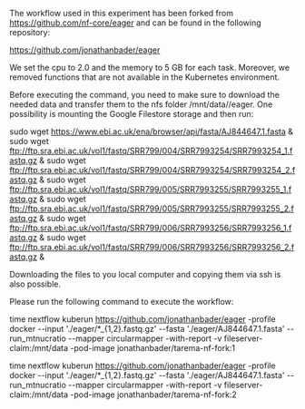 The workflow used in this experiment has been forked from https://github.com/nf-core/eager and can be found in the following repository:

https://github.com/jonathanbader/eager

We set the cpu to 2.0 and the memory to 5 GB for each task. Moreover, we removed functions that are not available in the Kubernetes environment. 

Before executing the command, you need to make sure to download the needed data and transfer them to the nfs folder /mnt/data/<yourName>/eager.
One possibility is mounting the Google Filestore storage and then run:

sudo wget https://www.ebi.ac.uk/ena/browser/api/fasta/AJ844647.1.fasta &
sudo wget ftp://ftp.sra.ebi.ac.uk/vol1/fastq/SRR799/004/SRR7993254/SRR7993254_1.fastq.gz &
sudo wget ftp://ftp.sra.ebi.ac.uk/vol1/fastq/SRR799/004/SRR7993254/SRR7993254_2.fastq.gz &
sudo wget ftp://ftp.sra.ebi.ac.uk/vol1/fastq/SRR799/005/SRR7993255/SRR7993255_1.fastq.gz &
sudo wget ftp://ftp.sra.ebi.ac.uk/vol1/fastq/SRR799/005/SRR7993255/SRR7993255_2.fastq.gz &
sudo wget ftp://ftp.sra.ebi.ac.uk/vol1/fastq/SRR799/006/SRR7993256/SRR7993256_1.fastq.gz &
sudo wget ftp://ftp.sra.ebi.ac.uk/vol1/fastq/SRR799/006/SRR7993256/SRR7993256_2.fastq.gz &

Downloading the files to you local computer and copying them via ssh is also possible.


Please run the following command to execute the workflow:

time nextflow kuberun https://github.com/jonathanbader/eager -profile docker --input './eager/*_{1,2}.fastq.gz' --fasta './eager/AJ844647.1.fasta' --run_mtnucratio  --mapper circularmapper -with-report -v fileserver-claim:/mnt/data -pod-image jonathanbader/tarema-nf-fork:1

time nextflow kuberun https://github.com/jonathanbader/eager -profile docker --input './eager/*_{1,2}.fastq.gz' --fasta './eager/AJ844647.1.fasta' --run_mtnucratio  --mapper circularmapper -with-report -v fileserver-claim:/mnt/data -pod-image jonathanbader/tarema-nf-fork:2
